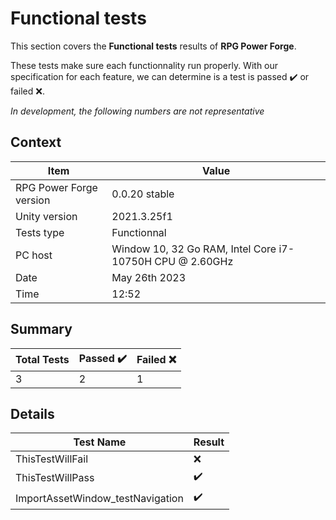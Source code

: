 # Functional tests

This section covers the **Functional tests** results of **RPG Power Forge**.

These tests make sure each functionnality run properly. With our specification for each feature, we can determine is a test is passed ✔️ or failed ❌.

*In development, the following numbers are not representative*

## Context

Item|Value
--|---
RPG Power Forge version| 0.0.20 stable
Unity version|2021.3.25f1
Tests type|Functionnal
PC host| Window 10, 32 Go RAM, Intel Core i7-10750H CPU @ 2.60GHz
Date|May 26th 2023
Time|12:52

## Summary

Total Tests|Passed ✔️|Failed ❌
-------|--------|---
3|2|1

## Details

Test Name|Result
-------|--------
ThisTestWillFail|❌
ThisTestWillPass|✔️
ImportAssetWindow_testNavigation|✔️

